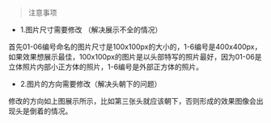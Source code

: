 > 注意事项

- 1.图片尺寸需要修改 （解决展示不全的情况）

首先01-06编号命名的图片尺寸是100x100px的大小的，1-6编号是400x400px，如果效果想展示最佳，100x100px的图片是以头部特写的照片最好，因为01-06是立体照片内部小正方体的照片，1-6编号是外部正方体的照片。

- 2.图片的方向需要修改（解决头朝下的问题）

修改的方向如上图展示所示，比如第三张头就应该朝下，否则形成的效果图像会出现头是倒着的情况。